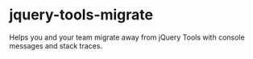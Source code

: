 # jquery-tools-migrate
Helps you and your team migrate away from jQuery Tools with console messages and stack traces.
